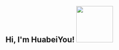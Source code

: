 <h2> Hi, I'm HuabeiYou! <img src="https://media.giphy.com/media/31vamYdZV5ISQ/giphy.gif" width="100"></h2>
